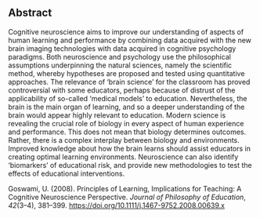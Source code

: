 ## Abstract 
Cognitive neuroscience aims to improve our understanding of aspects of human learning and performance by combining data acquired with the new brain imaging technologies with data acquired in cognitive psychology paradigms. Both neuroscience and psychology use the philosophical assumptions underpinning the natural sciences, namely the scientific method, whereby hypotheses are proposed and tested using quantitative approaches. The relevance of ‘brain science’ for the classroom has proved controversial with some educators, perhaps because of distrust of the applicability of so-called ‘medical models’ to education. Nevertheless, the brain is the main organ of learning, and so a deeper understanding of the brain would appear highly relevant to education. Modern science is revealing the crucial role of biology in every aspect of human experience and performance. This does not mean that biology determines outcomes. Rather, there is a complex interplay between biology and environments. Improved knowledge about how the brain learns should assist educators in creating optimal learning environments. Neuroscience can also identify ‘biomarkers’ of educational risk, and provide new methodologies to test the effects of educational interventions.

Goswami, U. (2008). Principles of Learning, Implications for Teaching: A Cognitive Neuroscience Perspective. _Journal of Philosophy of Education_, _42_(3–4), 381–399. https://doi.org/10.1111/j.1467-9752.2008.00639.x